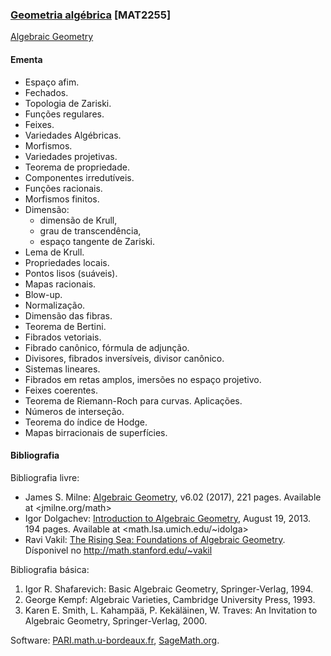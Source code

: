 ### [Geometria algébrica](https://pt.wikipedia.org/wiki/Geometria_algébrica) [MAT2255]

[Algebraic Geometry](ag-en.md)

#### Ementa 

- Espaço afim.
- Fechados.
- Topologia de Zariski.
- Funções regulares.
- Feixes.
- Variedades Algébricas.
- Morfismos.
- Variedades projetivas.
- Teorema de propriedade.
- Componentes irredutíveis.
- Funções racionais.
- Morfismos finitos.
- Dimensão:
  - dimensão de Krull,
  - grau de transcendência,
  - espaço tangente de Zariski.
- Lema de Krull.
- Propriedades locais.
- Pontos lisos (suáveis).
- Mapas racionais.
- Blow-up.
- Normalização.
- Dimensão das fibras.
- Teorema de Bertini.
- Fibrados vetoriais.
- Fibrado canônico, fórmula de adjunção.
- Divisores, fibrados inversíveis, divisor canônico.
- Sistemas lineares.
- Fibrados em retas amplos, imersões no espaço projetivo.
- Feixes coerentes.
- Teorema de Riemann-Roch para curvas. Aplicações.
- Números de interseção.
- Teorema do índice de Hodge.
- Mapas birracionais de superfícies.

#### Bibliografia

Bibliografia livre:

- James S. Milne: [Algebraic Geometry](https://www.jmilne.org/math/CourseNotes/ag.html),
   v6.02 (2017), 221 pages. Available at <jmilne.org/math>
- Igor Dolgachev: [Introduction to Algebraic Geometry](http://www.math.lsa.umich.edu/~idolga/631.pdf),
   August 19, 2013. 194 pages. Available at <math.lsa.umich.edu/~idolga>
- Ravi Vakil: [The Rising Sea: Foundations of Algebraic Geometry](http://math.stanford.edu/~vakil/216blog/).
   Dísponivel no <http://math.stanford.edu/~vakil>

Bibliografia básica:

1. Igor R. Shafarevich: Basic Algebraic Geometry, Springer-Verlag, 1994.
2. George Kempf: Algebraic Varieties, Cambridge University Press, 1993.
3. Karen E. Smith, L. Kahampää, P. Kekäläinen, W. Traves:
    An Invitation to Algebraic Geometry, Springer-Verlag, 2000.


Software:
[PARI.math.u-bordeaux.fr](https://pari.math.u-bordeaux.fr),
[SageMath.org](https://sagemath.org).
